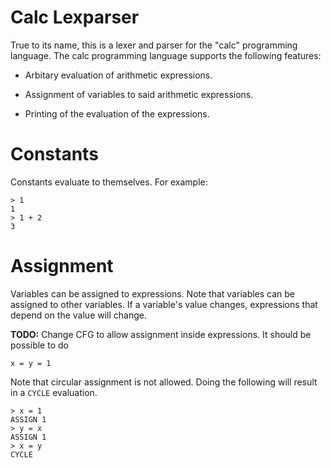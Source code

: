 # Calc Lexparser

True to its name, this is a lexer and parser for the "calc" programming
language. The calc programming language supports the following features:

* Arbitary evaluation of arithmetic expressions.

* Assignment of variables to said arithmetic expressions.

* Printing of the evaluation of the expressions.

# Constants

Constants evaluate to themselves. For example:

    > 1
    1
    > 1 + 2
    3

# Assignment

Variables can be assigned to expressions. Note that variables can be assigned to
other variables. If a variable's value changes, expressions that depend on the
value will change.

**TODO:** Change CFG to allow assignment inside expressions. It should be
possible to do

    x = y = 1

Note that circular assignment is not allowed. Doing the following will result in
a `CYCLE` evaluation.

    > x = 1
    ASSIGN 1
    > y = x
    ASSIGN 1
    > x = y
    CYCLE

